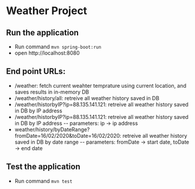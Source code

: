 # Weather Project
## Run the application

- Run command `mvn spring-boot:run`
- open http://localhost:8080

## End point URLs:
- /weather: fetch current weahter temprature using current location, and saves results in in-memory DB
- /weather/history/all: retreive all weather history saved in DB
- /weather/historbyIP?ip=88.135.141.121: retreive all weather history saved in DB by IP address
- /weather/historbyIP?ip=88.135.141.121: retreive all weather history saved in DB by IP address
  -- parameters: ip -> ip address
- weather/history/byDateRange?fromDate=16/02/2020&toDate=16/02/2020: retreive all weather history saved in DB by date range
  -- parameters: fromDate -> start date, toDate -> end date

## Test the application
- Run command `mvn test`
